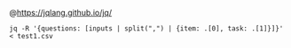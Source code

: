 @https://jqlang.github.io/jq/  

```
jq -R '{questions: [inputs | split(",") | {item: .[0], task: .[1]}]}' < test1.csv  
```
